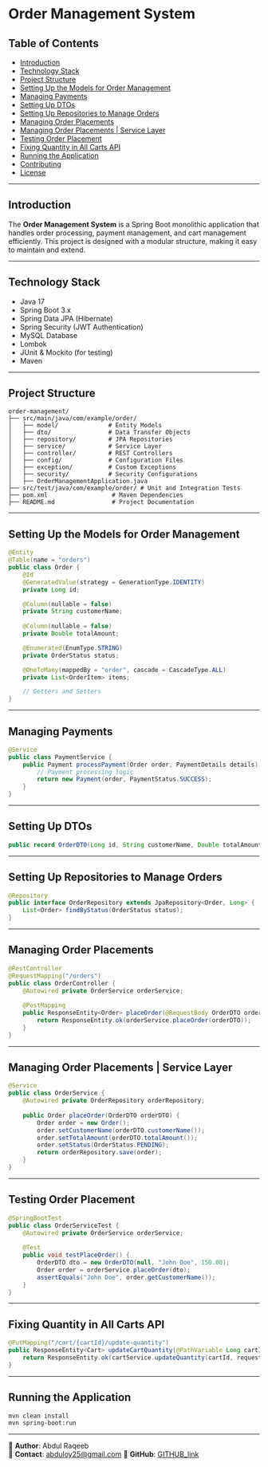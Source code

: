 

# Order Management System

## Table of Contents
- [Introduction](#introduction)
- [Technology Stack](#technology-stack)
- [Project Structure](#project-structure)
- [Setting Up the Models for Order Management](#setting-up-the-models-for-order-management)
- [Managing Payments](#managing-payments)
- [Setting Up DTOs](#setting-up-dtos)
- [Setting Up Repositories to Manage Orders](#setting-up-repositories-to-manage-orders)
- [Managing Order Placements](#managing-order-placements)
- [Managing Order Placements | Service Layer](#managing-order-placements--service-layer)
- [Testing Order Placement](#testing-order-placement)
- [Fixing Quantity in All Carts API](#fixing-quantity-in-all-carts-api)
- [Running the Application](#running-the-application)
- [Contributing](#contributing)
- [License](#license)

---

## Introduction
The **Order Management System** is a Spring Boot monolithic application that handles order processing, payment management, and cart management efficiently. This project is designed with a modular structure, making it easy to maintain and extend.

---

## Technology Stack
- Java 17
- Spring Boot 3.x
- Spring Data JPA (Hibernate)
- Spring Security (JWT Authentication)
- MySQL Database
- Lombok
- JUnit & Mockito (for testing)
- Maven

---

## Project Structure
```
order-management/
├── src/main/java/com/example/order/
│   ├── model/              # Entity Models
│   ├── dto/                # Data Transfer Objects
│   ├── repository/         # JPA Repositories
│   ├── service/            # Service Layer
│   ├── controller/         # REST Controllers
│   ├── config/             # Configuration Files
│   ├── exception/          # Custom Exceptions
│   ├── security/           # Security Configurations
│   ├── OrderManagementApplication.java
├── src/test/java/com/example/order/ # Unit and Integration Tests
├── pom.xml                  # Maven Dependencies
├── README.md                # Project Documentation
```

---

## Setting Up the Models for Order Management
```java
@Entity
@Table(name = "orders")
public class Order {
    @Id
    @GeneratedValue(strategy = GenerationType.IDENTITY)
    private Long id;

    @Column(nullable = false)
    private String customerName;
    
    @Column(nullable = false)
    private Double totalAmount;

    @Enumerated(EnumType.STRING)
    private OrderStatus status;

    @OneToMany(mappedBy = "order", cascade = CascadeType.ALL)
    private List<OrderItem> items;

    // Getters and Setters
}
```

---

## Managing Payments
```java
@Service
public class PaymentService {
    public Payment processPayment(Order order, PaymentDetails details) {
        // Payment processing logic
        return new Payment(order, PaymentStatus.SUCCESS);
    }
}
```

---

## Setting Up DTOs
```java
public record OrderDTO(Long id, String customerName, Double totalAmount) {}
```

---

## Setting Up Repositories to Manage Orders
```java
@Repository
public interface OrderRepository extends JpaRepository<Order, Long> {
    List<Order> findByStatus(OrderStatus status);
}
```

---

## Managing Order Placements
```java
@RestController
@RequestMapping("/orders")
public class OrderController {
    @Autowired private OrderService orderService;
    
    @PostMapping
    public ResponseEntity<Order> placeOrder(@RequestBody OrderDTO orderDTO) {
        return ResponseEntity.ok(orderService.placeOrder(orderDTO));
    }
}
```

---

## Managing Order Placements | Service Layer
```java
@Service
public class OrderService {
    @Autowired private OrderRepository orderRepository;
    
    public Order placeOrder(OrderDTO orderDTO) {
        Order order = new Order();
        order.setCustomerName(orderDTO.customerName());
        order.setTotalAmount(orderDTO.totalAmount());
        order.setStatus(OrderStatus.PENDING);
        return orderRepository.save(order);
    }
}
```

---

## Testing Order Placement
```java
@SpringBootTest
public class OrderServiceTest {
    @Autowired private OrderService orderService;
    
    @Test
    public void testPlaceOrder() {
        OrderDTO dto = new OrderDTO(null, "John Doe", 150.00);
        Order order = orderService.placeOrder(dto);
        assertEquals("John Doe", order.getCustomerName());
    }
}
```

---

## Fixing Quantity in All Carts API
```java
@PutMapping("/cart/{cartId}/update-quantity")
public ResponseEntity<Cart> updateCartQuantity(@PathVariable Long cartId, @RequestBody CartUpdateRequest request) {
    return ResponseEntity.ok(cartService.updateQuantity(cartId, request));
}
```

---

## Running the Application
```sh
mvn clean install
mvn spring-boot:run
```

---

📍 **Author**: Abdul Raqeeb  
📧 **Contact**: abduloy25@gmail.com 
🔗 **GitHub**: [GITHUB_link](https://github.com/Abddev-rqb)